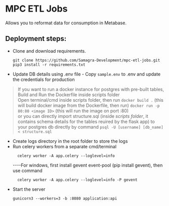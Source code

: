 # MPC ETL Jobs
Allows you to reformat data for consumption in Metabase.

## Deployment steps:
- Clone and download requirements.
    ```shell
    git clone https://github.com/Samagra-Development/mpc-etl-jobs.git
    pip3 install -r requirements.txt
    ```
- Update DB details using .env file - Copy `sample.env` to .env and update the credentials for production
> If you want to run a docker instance for postgres with pre-built tables, Build and Run the Dockerfile inside scripts 
> folder  
> Open terminal/cmd inside scripts folder, then run
    ```
    docker build .
    ```
>  (this will build docker image from the Dockerfile, then run)
    ```
    docker run -p 80:80 <image ID>
    ```
> (this will run the image on port :80)  
> or you can directly import structure.sql (inside *scripts folder*, it contains schema details for the tables 
> reuired by the flask app) to your postgres db directly by command
    ```
    psql -U [username] [db_name] < structure.sql
    ```
- Create logs directory in the root folder to store the logs
- Run celery workers from a separate cmd/terminal
  ```shell
    celery worker -A app.celery --loglevel=info
  ```
  ----For windows, first install gevent event-pool (pip install gevent), then use command
  ```shell
    celery worker -A app.celery --loglevel=info -P gevent
  ```
- Start the server
    ```shell
    gunicorn3 --workers=3 -b :8080 application:api
    ```
